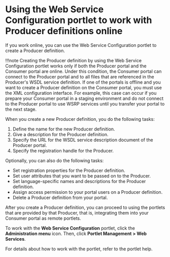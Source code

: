# Using the Web Service Configuration portlet to work with Producer definitions online

If you work online, you can use the Web Service Configuration portlet to create a Producer definition.

!!!note
    Creating the Producer definition by using the Web Service Configuration portlet works only if both the Producer portal and the Consumer portal are online. Under this condition, the Consumer portal can connect to the Producer portal and to all files that are referenced in the Producer's WSDL service definition. If one of the portals is offline and you want to create a Producer definition on the Consumer portal, you must use the XML configuration interface. For example, this case can occur if you prepare your Consumer portal in a staging environment and do not connect to the Producer portal to use WSRP services until you transfer your portal to the next stage.

When you create a new Producer definition, you do the following tasks:

1.  Define the name for the new Producer definition.
2.  Give a description for the Producer definition.
3.  Specify the URL for the WSDL service description document of the Producer portal.
4.  Specify the registration handle for the Producer.

Optionally, you can also do the following tasks:

-   Set registration properties for the Producer definition.
-   Set user attributes that you want to be passed on to the Producer.
-   Set language-specific names and descriptions for the Producer definition.
-   Assign access permission to your portal users on a Producer definition.
-   Delete a Producer definition from your portal.

After you create a Producer definition, you can proceed to using the portlets that are provided by that Producer, that is, integrating them into your Consumer portal as remote portlets.

To work with the **Web Service Configuration** portlet, click the **Administration menu** icon. Then, click **Portlet Management > Web Services**.

For details about how to work with the portlet, refer to the portlet help.


